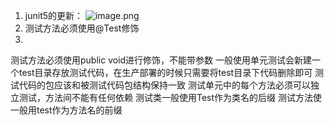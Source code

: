 1. junit5的更新：
![image.png](0)
2. 测试方法必须使用@Test修饰
3. 
测试方法必须使用public void进行修饰，不能带参数
一般使用单元测试会新建一个test目录存放测试代码，在生产部署的时候只需要将test目录下代码删除即可
测试代码的包应该和被测试代码包结构保持一致
测试单元中的每个方法必须可以独立测试，方法间不能有任何依赖
测试类一般使用Test作为类名的后缀
测试方法使一般用test作为方法名的前缀